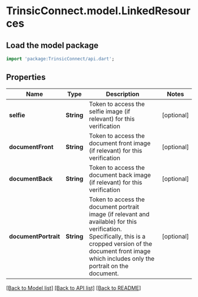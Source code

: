 # TrinsicConnect.model.LinkedResources

## Load the model package
```dart
import 'package:TrinsicConnect/api.dart';
```

## Properties
Name | Type | Description | Notes
------------ | ------------- | ------------- | -------------
**selfie** | **String** | Token to access the selfie image (if relevant) for this verification | [optional] 
**documentFront** | **String** | Token to access the document front image (if relevant) for this verification | [optional] 
**documentBack** | **String** | Token to access the document back image (if relevant) for this verification | [optional] 
**documentPortrait** | **String** | Token to access the document portrait image (if relevant and available) for this verification.                Specifically, this is a cropped version of the document front image which includes only the portrait on the document. | [optional] 

[[Back to Model list]](../README.md#documentation-for-models) [[Back to API list]](../README.md#documentation-for-api-endpoints) [[Back to README]](../README.md)


